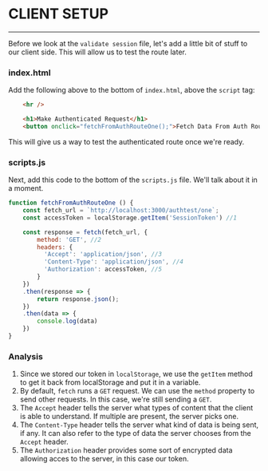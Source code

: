 # CLIENT SETUP
---

Before we look at the `validate session` file, let's add a little bit of stuff to our client side. This will allow us to test the route later.

### index.html
Add the following above to the bottom of `index.html`, above the `script` tag:

```html
    <hr />

    <h1>Make Authenticated Request</h1>
    <button onclick="fetchFromAuthRouteOne();">Fetch Data From Auth Route One</button>
```
This will give us a way to test the authenticated route once we're ready.

### scripts.js

Next, add this code to the bottom of the `scripts.js` file. We'll talk about it in a moment.

```js
function fetchFromAuthRouteOne () {
	const fetch_url = `http://localhost:3000/authtest/one`;
	const accessToken = localStorage.getItem('SessionToken') //1

	const response = fetch(fetch_url, {
		method: 'GET', //2
        headers: {
          'Accept': 'application/json', //3
          'Content-Type': 'application/json', //4
		  'Authorization': accessToken, //5
		}
	})
	.then(response => {
		return response.json();
	})
	.then(data => {
		console.log(data)
	})   
}
```

### Analysis
1. Since we stored our token in `localStorage`, we use the `getItem` method to get it back from localStorage and put it in a variable.
2. By default, `fetch` runs a `GET` request. We can use the `method` property to send other requests. In this case, we're still sending a `GET`.
3. The `Accept` header tells the server what types of content that the client is able to understand. If multiple are present, the server picks one.
4. The `Content-Type` header tells the server what kind of data is being sent, if any. It can also refer to the type of data the server chooses from the `Accept` header.
5. The `Authorization` header provides some sort of encrypted data allowing acces to the server, in this case our token.